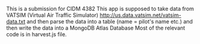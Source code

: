 This is a submission for CIDM 4382
This app is supposed to take data from VATSIM (Virtual Air Traffic Simulator) http://us.data.vatsim.net/vatsim-data.txt
and then parse the data into a table (name = pilot's name etc.) and then write the data into a MongoDB Atlas Database
Most of the relevant code is in harvest.js file.
